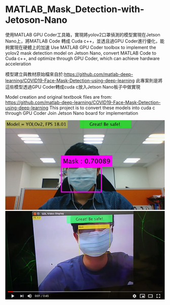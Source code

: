 # MATLAB_Mask_Detection-with-Jetoson-Nano


使用MATLAB GPU Coder工具箱，實現將yolov2口罩偵測的模型實現在Jetson Nano上，將MATLAB Code 轉成 Cuda c++，並透且過GPU Coder進行優化，能夠實現在硬體上的加速
Use MATLAB GPU Coder toolbox to implement the yolov2 mask detection model on Jetson Nano, convert MATLAB Code to Cuda c++, and optimize through GPU Coder, which can achieve hardware acceleration

模型建立與教材原始檔來自於:https://github.com/matlab-deep-learning/COVID19-Face-Mask-Detection-using-deep-learning
此專案則是將這些模型透過GPU Coder轉成cuda c放入Jetson Nano板子中做實現

Model creation and original textbook files are from: https://github.com/matlab-deep-learning/COVID19-Face-Mask-Detection-using-deep-learning This project is to convert these models into cuda c through GPU Coder Join Jetson Nano board for implementation

![image](https://github.com/MoonUsagi/MATLAB_Mask_Detection-with-Jetoson-Nano/blob/master/mask01.png)
[![NetFlix on UWP](https://github.com/MoonUsagi/MATLAB_Mask_Detection-with-Jetoson-Nano/blob/master/mask02.JPG)](https://www.youtube.com/watch?v=uBWmpXLGyXE "NetFlix on UWP")
